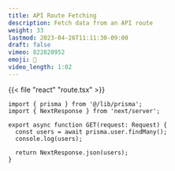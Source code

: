 ```yaml
---
title: API Route Fetching
description: Fetch data from an API route
weight: 33
lastmod: 2023-04-26T11:11:30-09:00
draft: false
vimeo: 822820952
emoji: 💽
video_length: 1:02
---
```


{{< file "react" "route.tsx" >}}
```tsx
import { prisma } from '@/lib/prisma';
import { NextResponse } from 'next/server';

export async function GET(request: Request) {
  const users = await prisma.user.findMany();
  console.log(users);

  return NextResponse.json(users);
}
```